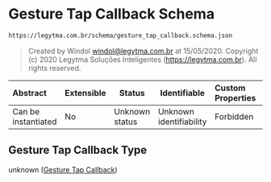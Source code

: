 # Gesture Tap Callback Schema

```txt
https://legytma.com.br/schema/gesture_tap_callback.schema.json
```




> Created by Windol [windol@legytma.com.br](mailto:windol@legytma.com.br) at 15/05/2020.
> Copyright (c) 2020 Legytma Soluções Inteligentes (<https://legytma.com.br>). All rights reserved.
>

| Abstract            | Extensible | Status         | Identifiable            | Custom Properties | Additional Properties | Access Restrictions | Defined In                                                                                            |
| :------------------ | ---------- | -------------- | ----------------------- | :---------------- | --------------------- | ------------------- | ----------------------------------------------------------------------------------------------------- |
| Can be instantiated | No         | Unknown status | Unknown identifiability | Forbidden         | Allowed               | none                | [gesture_tap_callback.schema.json](../schema/gesture_tap_callback.schema.json "open original schema") |

## Gesture Tap Callback Type

unknown ([Gesture Tap Callback](gesture_tap_callback.md))
